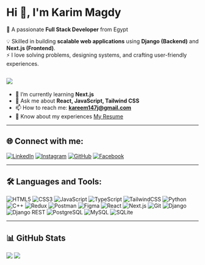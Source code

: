 # Hi 👋, I'm Karim Magdy
🚀 A passionate **Full Stack Developer** from Egypt  

💡 Skilled in building **scalable web applications** using **Django (Backend)** and **Next.js (Frontend)**.  
⚡ I love solving problems, designing systems, and crafting user-friendly experiences.

![](https://komarev.com/ghpvc/?username=kareem333j&label=Profile%20views&color=blue&style=for-the-badge)
---

- 🌱 I’m currently learning **Next.js**
- 💬 Ask me about **React, JavaScript, Tailwind CSS**
- 📫 How to reach me: **kareem147j@gmail.com**
- 📄 Know about my experiences [My Resume](https://drive.google.com/file/d/1QTqvGhOXYhtVvgf37qEkv78IINUWOrj7/view?usp=drive_link)

---

## 🌐 Connect with me:
[![LinkedIn](https://img.shields.io/badge/LinkedIn-0A66C2?style=for-the-badge&logo=linkedin&logoColor=white)](https://www.linkedin.com/in/karim-magdy-a01523278/)
[![Instagram](https://img.shields.io/badge/Instagram-E4405F?style=for-the-badge&logo=instagram&logoColor=white)](https://www.instagram.com/k2rim_magdy/?hl=en)
[![GitHub](https://img.shields.io/badge/GitHub-000000?style=for-the-badge&logo=github&logoColor=white)](https://github.com/kareem333j)
[![Facebook](https://img.shields.io/badge/Facebook-1877F2?style=for-the-badge&logo=facebook&logoColor=white)](https://www.facebook.com/karem.magdy1287s.el/)

---

## 🛠️ Languages and Tools:
![HTML5](https://img.shields.io/badge/HTML5-E34F26?style=for-the-badge&logo=html5&logoColor=white)
![CSS3](https://img.shields.io/badge/CSS3-1572B6?style=for-the-badge&logo=css3&logoColor=white)
![JavaScript](https://img.shields.io/badge/JavaScript-F7DF1E?style=for-the-badge&logo=javascript&logoColor=black)
![TypeScript](https://img.shields.io/badge/TypeScript-007ACC?style=for-the-badge&logo=typescript&logoColor=white)
![TailwindCSS](https://img.shields.io/badge/TailwindCSS-38B2AC?style=for-the-badge&logo=tailwind-css&logoColor=white)
![Python](https://img.shields.io/badge/Python-3776AB?style=for-the-badge&logo=python&logoColor=white)
![C++](https://img.shields.io/badge/C++-00599C?style=for-the-badge&logo=c%2B%2B&logoColor=white)
![Redux](https://img.shields.io/badge/Redux-764ABC?style=for-the-badge&logo=redux&logoColor=white)
![Postman](https://img.shields.io/badge/Postman-FF6C37?style=for-the-badge&logo=postman&logoColor=white)
![Figma](https://img.shields.io/badge/Figma-F24E1E?style=for-the-badge&logo=figma&logoColor=white)
![React](https://img.shields.io/badge/React-20232A?style=for-the-badge&logo=react&logoColor=61DAFB)
![Next.js](https://img.shields.io/badge/Next.js-000000?style=for-the-badge&logo=nextdotjs&logoColor=white)
![Git](https://img.shields.io/badge/Git-F05032?style=for-the-badge&logo=git&logoColor=white)
![Django](https://img.shields.io/badge/Django-092E20?style=for-the-badge&logo=django&logoColor=white)
![Django REST](https://img.shields.io/badge/Django%20REST-ff1709?style=for-the-badge&logo=django&logoColor=white)
![PostgreSQL](https://img.shields.io/badge/PostgreSQL-316192?style=for-the-badge&logo=postgresql&logoColor=white)
![MySQL](https://img.shields.io/badge/MySQL-4479A1?style=for-the-badge&logo=mysql&logoColor=white)
![SQLite](https://img.shields.io/badge/SQLite-003B57?style=for-the-badge&logo=sqlite&logoColor=white)

---
## 📊 GitHub Stats
![](https://github-readme-stats.vercel.app/api?username=kareem333j&show_icons=true&theme=radical&hide_border=false)
![](https://github-readme-stats.vercel.app/api/top-langs/?username=kareem333j&layout=compact&theme=radical&hide_border=false)

